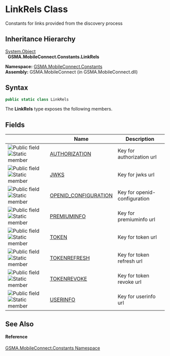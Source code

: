 LinkRels Class
==============
Constants for links provided from the discovery process


Inheritance Hierarchy
---------------------
[System.Object][1]  
  **GSMA.MobileConnect.Constants.LinkRels**  

**Namespace:** [GSMA.MobileConnect.Constants][2]  
**Assembly:** GSMA.MobileConnect (in GSMA.MobileConnect.dll)

Syntax
------

```csharp
public static class LinkRels
```

The **LinkRels** type exposes the following members.


Fields
------

                                | Name                      | Description                  
------------------------------- | ------------------------- | ---------------------------- 
![Public field]![Static member] | [AUTHORIZATION][3]        | Key for authorization url    
![Public field]![Static member] | [JWKS][4]                 | Key for jwks url             
![Public field]![Static member] | [OPENID_CONFIGURATION][5] | Key for openid-configuration 
![Public field]![Static member] | [PREMIUMINFO][6]          | Key for premiuminfo url      
![Public field]![Static member] | [TOKEN][7]                | Key for token url            
![Public field]![Static member] | [TOKENREFRESH][8]         | Key for token refresh url    
![Public field]![Static member] | [TOKENREVOKE][9]          | Key for token revoke url     
![Public field]![Static member] | [USERINFO][10]            | Key for userinfo url         


See Also
--------

#### Reference
[GSMA.MobileConnect.Constants Namespace][2]  

[1]: http://msdn.microsoft.com/en-us/library/e5kfa45b
[2]: ../README.md
[3]: AUTHORIZATION.md
[4]: JWKS.md
[5]: OPENID_CONFIGURATION.md
[6]: PREMIUMINFO.md
[7]: TOKEN.md
[8]: TOKENREFRESH.md
[9]: TOKENREVOKE.md
[10]: USERINFO.md
[11]: ../../_icons/Help.png
[Public field]: ../../_icons/pubfield.gif "Public field"
[Static member]: ../../_icons/static.gif "Static member"